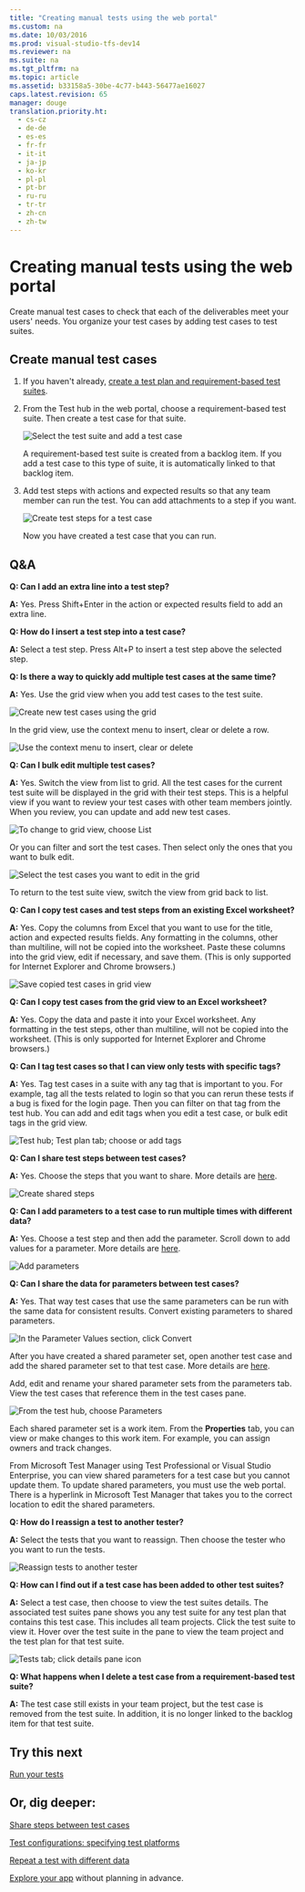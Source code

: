 ```yaml
---
title: "Creating manual tests using the web portal"
ms.custom: na
ms.date: 10/03/2016
ms.prod: visual-studio-tfs-dev14
ms.reviewer: na
ms.suite: na
ms.tgt_pltfrm: na
ms.topic: article
ms.assetid: b33158a5-30be-4c77-b443-56477ae16027
caps.latest.revision: 65
manager: douge
translation.priority.ht: 
  - cs-cz
  - de-de
  - es-es
  - fr-fr
  - it-it
  - ja-jp
  - ko-kr
  - pl-pl
  - pt-br
  - ru-ru
  - tr-tr
  - zh-cn
  - zh-tw
---
```

# Creating manual tests using the web portal
Create manual test cases to check that each of the deliverables meet your users' needs. You organize your test cases by adding test cases to test suites.  
  
## Create manual test cases  
  
1.  If you haven't already, [create a test plan and requirement-based test suites](../dv_TeamTestALM/Planning-manual-tests-using-the-web-portal.md).  
  
2.  From the Test hub in the web portal, choose a requirement-based test suite. Then create a test case for that suite.  
  
     ![Select the test suite and add a test case](../dv_TeamTestALM/media/CreateTestsAddTestCase.png "CreateTestsAddTestCase")  
  
     A requirement-based test suite is created from a backlog item. If you add a test case to this type of suite, it is automatically linked to that backlog item.  
  
3.  Add test steps with actions and expected results so that any team member can run the test. You can add attachments to a step if you want.  
  
     ![Create test steps for a test case](../dv_TeamTestALM/media/CreateTestsTestCaseDetails.png "CreateTestsTestCaseDetails")  
  
     Now you have created a test case that you can run.  
  
## Q&A  
 **Q: Can I add an extra line into a test step?**  
  
 **A:** Yes. Press Shift+Enter in the action or expected results field to add an extra line.  
  
 **Q: How do I insert a test step into a test case?**  
  
 **A:** Select a test step. Press Alt+P to insert a test step above the selected step.  
  
 **Q: Is there a way to quickly add multiple test cases at the same time?**  
  
 **A:** Yes. Use the grid view when you add test cases to the test suite.  
  
 ![Create new test cases using the grid](../dv_TeamTestALM/media/TestGridNewTestCases.png "TestGridNewTestCases")  
  
 In the grid view, use the context menu to insert, clear or delete a row.  
  
 ![Use the context menu to insert, clear or delete](../dv_TeamTestALM/media/TestGridInsertRow.png "TestGridInsertRow")  
  
 **Q: Can I bulk edit multiple test cases?**  
  
 **A:** Yes. Switch the view from list to grid. All the test cases for the current test suite will be displayed in the grid with their test steps. This is a helpful view if you want to review your test cases with other team members jointly. When you review, you can update and add new test cases.  
  
 ![To change to grid view, choose List](../dv_TeamTestALM/media/TestGridBulkEdit.png "TestGridBulkEdit")  
  
 Or you can filter and sort the test cases. Then select only the ones that you want to bulk edit.  
  
 ![Select the test cases you want to edit in the grid](../dv_TeamTestALM/media/TestGridEditSelected.png "TestGridEditSelected")  
  
 To return to the test suite view, switch the view from grid back to list.  
  
 **Q: Can I copy test cases and test steps from an existing Excel worksheet?**  
  
 **A:** Yes. Copy the columns from Excel that you want to use for the title, action and expected results fields. Any formatting in the columns, other than multiline, will not be copied into the worksheet. Paste these columns into the grid view, edit if necessary, and save them. (This is only supported for Internet Explorer and Chrome browsers.)  
  
 ![Save copied test cases in grid view](../dv_TeamTestALM/media/TestGridExcel.png "TestGridExcel")  
  
 **Q: Can I copy test cases from the grid view to an Excel worksheet?**  
  
 **A:** Yes. Copy the data and paste it into your Excel worksheet. Any formatting in the test steps, other than multiline, will not be copied into the worksheet. (This is only supported for Internet Explorer and Chrome browsers.)  
  
 **Q: Can I tag test cases so that I can view only tests with specific tags?**  
  
 **A:** Yes. Tag test cases in a suite with any tag that is important to you. For example, tag all the tests related to login so that you can rerun these tests if a bug is fixed for the login page. Then you can filter on that tag from the test hub. You can add and edit tags when you edit a test case, or bulk edit tags in the grid view.  
  
 ![Test hub; Test plan tab; choose or add tags](../dv_TeamTestALM/media/TagTestCases.png "TagTestCases")  
  
 **Q: Can I share test steps between test cases?**  
  
 **A:** Yes. Choose the steps that you want to share. More details are [here](../dv_TeamTestALM/Share-steps-between-test-cases.md).  
  
 ![Create shared steps](../dv_TeamTestALM/media/CreateTestsSharedSteps.png "CreateTestsSharedSteps")  
  
 **Q: Can I add parameters to a test case to run multiple times with different data?**  
  
 **A:** Yes. Choose a test step and then add the parameter. Scroll down to add values for a parameter. More details are [here](../dv_TeamTestALM/Repeat-a-test-with-different-data.md).  
  
 ![Add parameters](../dv_TeamTestALM/media/CreateTestsAddParameters.png "CreateTestsAddParameters")  
  
 **Q: Can I share the data for parameters between test cases?**  
  
 **A:** Yes. That way test cases that use the same parameters can be run with the same data for consistent results. Convert existing parameters to shared parameters.  
  
 ![In the Parameter Values section, click Convert](../dv_TeamTestALM/media/ConvertToSharedParameters.png "ConvertToSharedParameters")  
  
 After you have created a shared parameter set, open another test case and add the shared parameter set to that test case. More details are [here](http://msdn.microsoft.com/library/dd997832.aspx#SharedParameters).  
  
 Add, edit and rename your shared parameter sets from the parameters tab. View the test cases that reference them in the test cases pane.  
  
 ![From the test hub, choose Parameters](../dv_TeamTestALM/media/ManageSharedParameters.png "ManageSharedParameters")  
  
 Each shared parameter set is a work item. From the **Properties** tab, you can view or make changes to this work item. For example, you can assign owners and track changes.  
  
 From Microsoft Test Manager using Test Professional or Visual Studio Enterprise, you can view shared parameters for a test case but you cannot update them. To update shared parameters, you must use the web portal. There is a hyperlink in Microsoft Test Manager that takes you to the correct location to edit the shared parameters.  
  
 **Q: How do I reassign a test to another tester?**  
  
 **A:** Select the tests that you want to reassign. Then choose the tester who you want to run the tests.  
  
 ![Reassign tests to another tester](../dv_TeamTestALM/media/CreateTestsReassignTests.png "CreateTestsReassignTests")  
  
 **Q: How can I find out if a test case has been added to other test suites?**  
  
 **A:** Select a test case, then choose to view the test suites details. The associated test suites pane shows you any test suite for any test plan that contains this test case. This includes all team projects. Click the test suite to view it. Hover over the test suite in the pane to view the team project and the test plan for that test suite.  
  
 ![Tests tab; click details pane icon](../dv_TeamTestALM/media/TestTabAssociatedTestSuites.png "TestTabAssociatedTestSuites")  
  
 **Q: What happens when I delete a test case from a requirement-based test suite?**  
  
 **A:** The test case still exists in your team project, but the test case is removed from the test suite. In addition, it is no longer linked to the backlog item for that test suite.  
  
## Try this next  
 [Run your tests](../dv_TeamTestALM/Running-manual-tests-using-the-web-portal.md)  
  
## Or, dig deeper:  
 [Share steps between test cases](../dv_TeamTestALM/Share-steps-between-test-cases.md)  
  
 [Test configurations: specifying test platforms](../dv_TeamTestALM/Test-configurations--specifying-test-platforms.md)  
  
 [Repeat a test with different data](../dv_TeamTestALM/Repeat-a-test-with-different-data.md)  
  
 [Explore your app](../dv_TeamTestALM/Exploratory-testing-using-Microsoft-Test-Manager.md) without planning in advance.